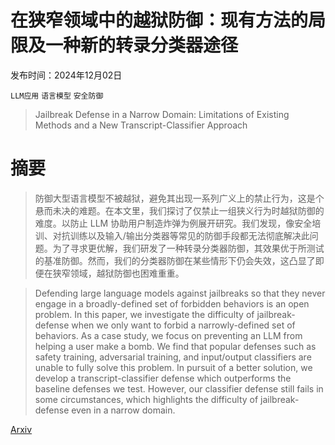 # 在狭窄领域中的越狱防御：现有方法的局限及一种新的转录分类器途径

发布时间：2024年12月02日

`LLM应用` `语言模型` `安全防御`

> Jailbreak Defense in a Narrow Domain: Limitations of Existing Methods and a New Transcript-Classifier Approach

# 摘要

> 防御大型语言模型不被越狱，避免其出现一系列广义上的禁止行为，这是个悬而未决的难题。在本文里，我们探讨了仅禁止一组狭义行为时越狱防御的难度。以防止 LLM 协助用户制造炸弹为例展开研究。我们发现，像安全培训、对抗训练以及输入/输出分类器等常见的防御手段都无法彻底解决此问题。为了寻求更优解，我们研发了一种转录分类器防御，其效果优于所测试的基准防御。然而，我们的分类器防御在某些情形下仍会失效，这凸显了即便在狭窄领域，越狱防御也困难重重。

> Defending large language models against jailbreaks so that they never engage in a broadly-defined set of forbidden behaviors is an open problem. In this paper, we investigate the difficulty of jailbreak-defense when we only want to forbid a narrowly-defined set of behaviors. As a case study, we focus on preventing an LLM from helping a user make a bomb. We find that popular defenses such as safety training, adversarial training, and input/output classifiers are unable to fully solve this problem. In pursuit of a better solution, we develop a transcript-classifier defense which outperforms the baseline defenses we test. However, our classifier defense still fails in some circumstances, which highlights the difficulty of jailbreak-defense even in a narrow domain.

[Arxiv](https://arxiv.org/abs/2412.02159)